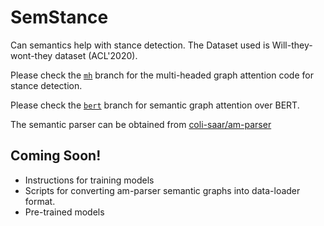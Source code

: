 # SemStance

Can semantics help with stance detection.
The Dataset used is Will-they-wont-they dataset (ACL'2020).

Please check the [`mh`](https://github.com/Ayushk4/semStance/tree/mh) branch for the multi-headed graph attention code for stance detection.

Please check the [`bert`](https://github.com/Ayushk4/semStance/tree/bert/) branch for semantic graph attention over BERT.

The semantic parser can be obtained from [coli-saar/am-parser](https://github.com/coli-saar/am-parser)

## Coming Soon!

- Instructions for training models
- Scripts for converting am-parser semantic graphs into data-loader format.
- Pre-trained models
